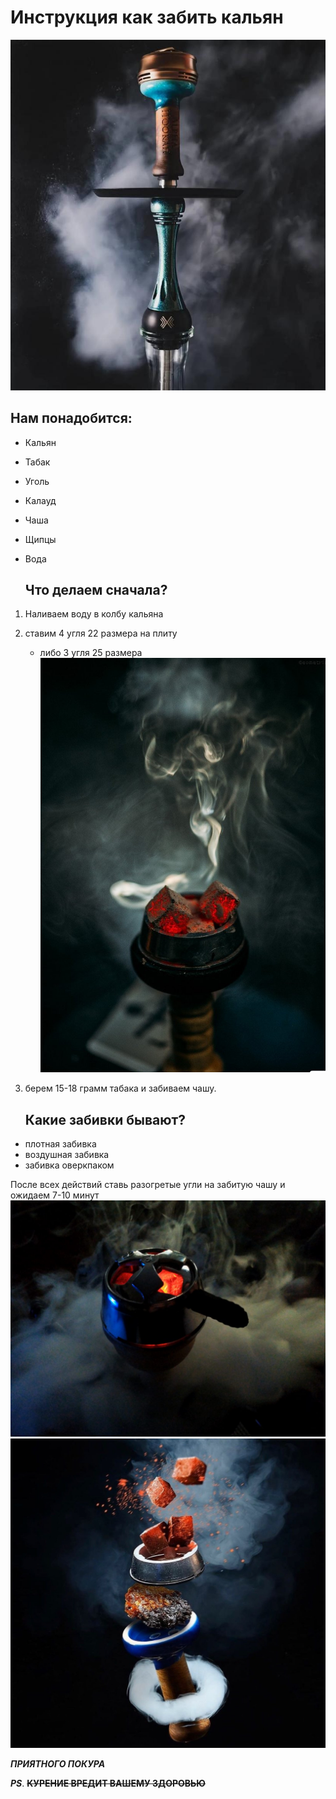 # **Инструкция как забить кальян**
![](alpha.jpg)

## **Нам понадобится:**

* Кальян 
* Табак
* Уголь
* Калауд
* Чаша
* Щипцы
* Вода

    ## **Что делаем сначала?**
1. Наливаем воду в колбу кальяна
2. ставим 4 угля 22 размера на плиту
    * либо 3 угля 25 размера
    ![](ugli.jpg)
3. берем 15-18 грамм табака и забиваем чашу.

    ## **Какие забивки бывают?**

* плотная забивка
* воздушная забивка
* забивка оверкпаком

После всех действий ставь разогретые угли на забитую чашу и ожидаем 7-10 минут
![](kallaud.jpg)
![уф](oblako.jpg)

***ПРИЯТНОГО ПОКУРА***

***PS***. **~~КУРЕНИЕ ВРЕДИТ ВАШЕМУ ЗДОРОВЬЮ~~**
